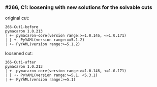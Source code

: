 ### #266, C1: loosening with new solutions for the solvable cuts
original cut:

```
266-Cut1-before
pymacaron 1.0.213
| +- pymacaron-core(version range:>=1.0.146, <=1.0.171)
| | +- PyYAML(version range:==5.1.2)
| +- PyYAML(version range:>=5.1.2)
```




loosened cut:
```
266-Cut1-after
pymacaron 1.0.213
| +- pymacaron-core(version range:>=1.0.146, <=1.0.171)
| | +- PyYAML(version range:>=5.1, <5.3.1)
| +- PyYAML(version range:>=5.1) 
```



